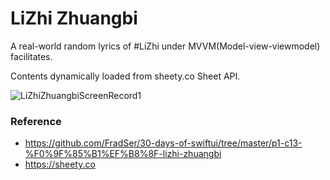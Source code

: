 # LiZhi Zhuangbi

A real-world random lyrics of #LiZhi under MVVM(Model-view-viewmodel) facilitates.

Contents dynamically loaded from sheety.co Sheet API. 

![LiZhiZhuangbiScreenRecord1](https://user-images.githubusercontent.com/3436468/98443294-653eb300-2145-11eb-90da-bd6770b34806.gif)

### Reference

- https://github.com/FradSer/30-days-of-swiftui/tree/master/p1-c13-%F0%9F%85%B1%EF%B8%8F-lizhi-zhuangbi
- https://sheety.co
